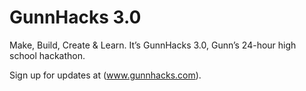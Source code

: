 # GunnHacks 3.0
Make, Build, Create & Learn. It’s GunnHacks 3.0, Gunn’s 24-hour high school hackathon.

Sign up for updates at (www.gunnhacks.com).
